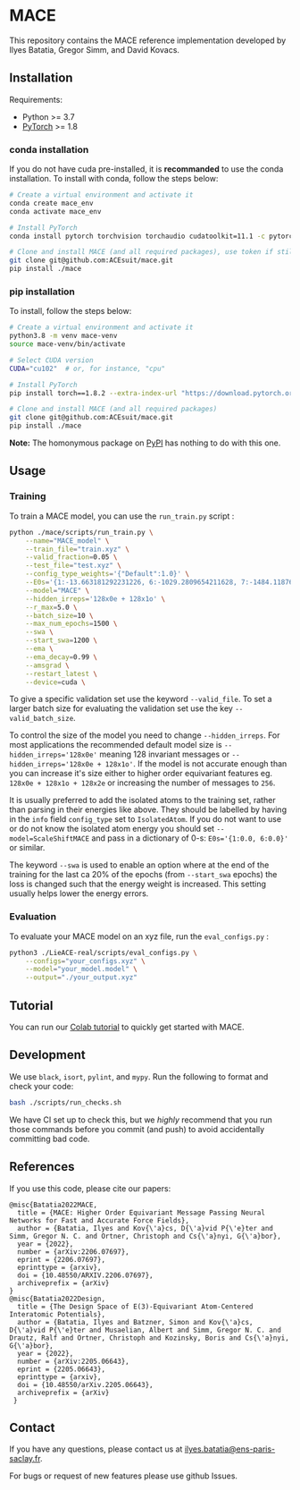 # MACE

This repository contains the MACE reference implementation developed by
Ilyes Batatia, Gregor Simm, and David Kovacs.

## Installation

Requirements:
* Python >= 3.7
* [PyTorch](https://pytorch.org/) >= 1.8


### conda installation

If you do not have cuda pre-installed, it is **recommanded** to use the conda installation.
To install with conda, follow the steps below:
```sh
# Create a virtual environment and activate it
conda create mace_env
conda activate mace_env

# Install PyTorch
conda install pytorch torchvision torchaudio cudatoolkit=11.1 -c pytorch-lts -c conda-forge

# Clone and install MACE (and all required packages), use token if still private repo
git clone git@github.com:ACEsuit/mace.git 
pip install ./mace
```

### pip installation

To install, follow the steps below:
```sh
# Create a virtual environment and activate it
python3.8 -m venv mace-venv
source mace-venv/bin/activate

# Select CUDA version
CUDA="cu102"  # or, for instance, "cpu"

# Install PyTorch
pip install torch==1.8.2 --extra-index-url "https://download.pytorch.org/whl/lts/1.8/${CUDA}"

# Clone and install MACE (and all required packages)
git clone git@github.com:ACEsuit/mace.git
pip install ./mace
```


**Note:** The homonymous package on [PyPI](https://pypi.org/project/MACE/) has nothing to do with this one.

## Usage

### Training 

To train a MACE model, you can use the `run_train.py` script :

```sh
python ./mace/scripts/run_train.py \
    --name="MACE_model" \
    --train_file="train.xyz" \
    --valid_fraction=0.05 \
    --test_file="test.xyz" \
    --config_type_weights='{"Default":1.0}' \
    --E0s='{1:-13.663181292231226, 6:-1029.2809654211628, 7:-1484.1187695035828, 8:-2042.0330099956639}' \
    --model="MACE" \
    --hidden_irreps='128x0e + 128x1o' \
    --r_max=5.0 \
    --batch_size=10 \
    --max_num_epochs=1500 \
    --swa \
    --start_swa=1200 \
    --ema \
    --ema_decay=0.99 \
    --amsgrad \
    --restart_latest \
    --device=cuda \
```

To give a specific validation set use the keyword `--valid_file`. To set a larger batch size for evaluating the validation set use the key `--valid_batch_size`. 

To control the size of the model you need to change `--hidden_irreps`. For most applications the recommended default model size is `--hidden_irreps='128x0e'` meaning 128 invariant messages or `--hidden_irreps='128x0e + 128x1o'`. If the model is not accurate enough than you can increase it's size either to higher order equivariant features eg. `128x0e + 128x1o + 128x2e` or increasing the number of messages to `256`. 

It is usually preferred to add the isolated atoms to the training set, rather than parsing in their energies like above. They should be labelled by having in the `info` field `config_type`  set to `IsolatedAtom`. If you do not want to use or do not know the isolated atom energy you should set `--model=ScaleShiftMACE` and pass in a dictionary of 0-s: `E0s='{1:0.0, 6:0.0}'` or similar. 

The keyword `--swa` is used to enable an option where at the end of the training for the last ca 20% of the epochs (from `--start_swa` epochs) the loss is changed such that the energy weight is increased. This setting usually helps lower the energy errors. 

### Evaluation

To evaluate your MACE model on an xyz file, run the `eval_configs.py` :

```sh
python3 ./LieACE-real/scripts/eval_configs.py \
    --configs="your_configs.xyz" \
    --model="your_model.model" \
    --output="./your_output.xyz"
```

## Tutorial

You can run our [Colab tutorial](https://colab.research.google.com/drive/1D6EtMUjQPey_GkuxUAbPgld6_9ibIa-V?authuser=1#scrollTo=Z10787RE1N8T) to quickly get started with MACE.

## Development

We use `black`, `isort`, `pylint`, and `mypy`.
Run the following to format and check your code:
```sh
bash ./scripts/run_checks.sh
```

We have CI set up to check this, but we _highly_ recommend that you run those commands
before you commit (and push) to avoid accidentally committing bad code.

## References

If you use this code, please cite our papers:
```text
@misc{Batatia2022MACE,
  title = {MACE: Higher Order Equivariant Message Passing Neural Networks for Fast and Accurate Force Fields},
  author = {Batatia, Ilyes and Kov{\'a}cs, D{\'a}vid P{\'e}ter and Simm, Gregor N. C. and Ortner, Christoph and Cs{\'a}nyi, G{\'a}bor},
  year = {2022},
  number = {arXiv:2206.07697},
  eprint = {2206.07697},
  eprinttype = {arxiv},
  doi = {10.48550/ARXIV.2206.07697},
  archiveprefix = {arXiv}
}
@misc{Batatia2022Design,
  title = {The Design Space of E(3)-Equivariant Atom-Centered Interatomic Potentials},
  author = {Batatia, Ilyes and Batzner, Simon and Kov{\'a}cs, D{\'a}vid P{\'e}ter and Musaelian, Albert and Simm, Gregor N. C. and Drautz, Ralf and Ortner, Christoph and Kozinsky, Boris and Cs{\'a}nyi, G{\'a}bor},
  year = {2022},
  number = {arXiv:2205.06643},
  eprint = {2205.06643},
  eprinttype = {arxiv},
  doi = {10.48550/arXiv.2205.06643},
  archiveprefix = {arXiv}
 }
```
## Contact

If you have any questions, please contact us at ilyes.batatia@ens-paris-saclay.fr.

For bugs or request of new features please use github Issues.
